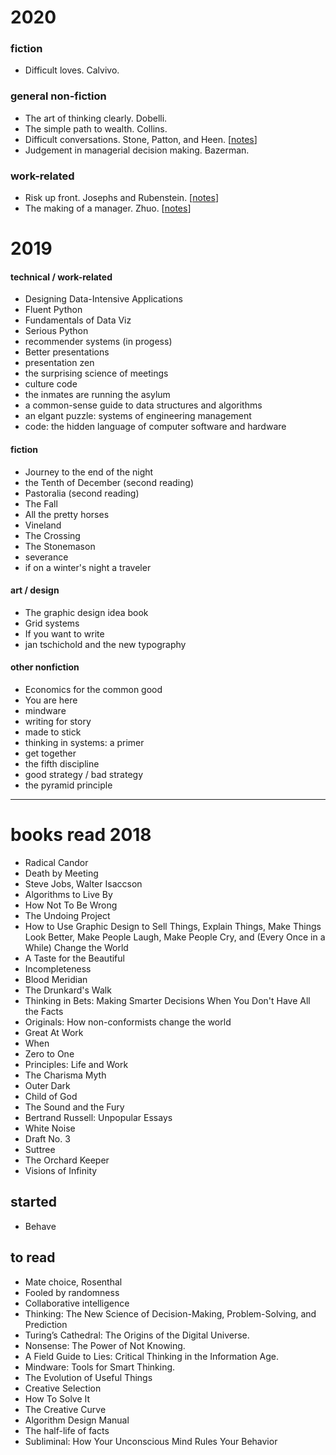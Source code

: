 # 2020

### fiction

- Difficult loves. Calvivo.

### general non-fiction

- The art of thinking clearly. Dobelli.
- The simple path to wealth. Collins.
- Difficult conversations. Stone, Patton, and Heen. [[notes](notes_on_difficult_conversations.md)]
- Judgement in managerial decision making. Bazerman.

### work-related

- Risk up front. Josephs and Rubenstein. [[notes](https://github.com/lukereding/book_notes/blob/master/notes_on_ruf.md)]
- The making of a manager. Zhuo. [[notes](notes_on_making_of_a_manager.md)]

# 2019

#### technical / work-related

- Designing Data-Intensive Applications
- Fluent Python
- Fundamentals of Data Viz
- Serious Python
- recommender systems (in progess)
- Better presentations
- presentation zen
- the surprising science of meetings
- culture code
- the inmates are running the asylum
- a common-sense guide to data structures and algorithms
- an elgant puzzle: systems of engineering management
- code: the hidden language of computer software and hardware

#### fiction

- Journey to the end of the night
- the Tenth of December (second reading)
- Pastoralia (second reading)
- The Fall
- All the pretty horses
- Vineland
- The Crossing
- The Stonemason
- severance
- if on a winter's night a traveler

#### art / design

- The graphic design idea book
- Grid systems
- If you want to write
- jan tschichold and the new typography

#### other nonfiction

- Economics for the common good
- You are here
- mindware
- writing for story
- made to stick
- thinking in systems: a primer
- get together 
- the fifth discipline 
- good strategy / bad strategy
- the pyramid principle

------------

# books read 2018

- Radical Candor
- Death by Meeting
- Steve Jobs, Walter Isaccson
- Algorithms to Live By
- How Not To Be Wrong
- The Undoing Project
- How to Use Graphic Design to Sell Things, Explain Things, Make Things Look Better, Make People Laugh, Make People Cry, and (Every Once in a While) Change the World 
- A Taste for the Beautiful 
- Incompleteness 
- Blood Meridian
- The Drunkard's Walk
- Thinking in Bets: Making Smarter Decisions When You Don't Have All the Facts 
- Originals: How non-conformists change the world
- Great At Work
- When
- Zero to One
- Principles: Life and Work
- The Charisma Myth
- Outer Dark
- Child of God
- The Sound and the Fury
- Bertrand Russell: Unpopular Essays
- White Noise
- Draft No. 3
- Suttree
- The Orchard Keeper
- Visions of Infinity

## started

- Behave

## to read

- Mate choice, Rosenthal
- Fooled by randomness
- Collaborative intelligence
- Thinking: The New Science of Decision-Making, Problem-Solving, and Prediction
- Turing’s Cathedral: The Origins of the Digital Universe.
- Nonsense: The Power of Not Knowing.
- A Field Guide to Lies: Critical Thinking in the Information Age.
- Mindware: Tools for Smart Thinking.
- The Evolution of Useful Things
- Creative Selection
- How To Solve It
- The Creative Curve
- Algorithm Design Manual
- The half-life of facts
- Subliminal: How Your Unconscious Mind Rules Your Behavior
